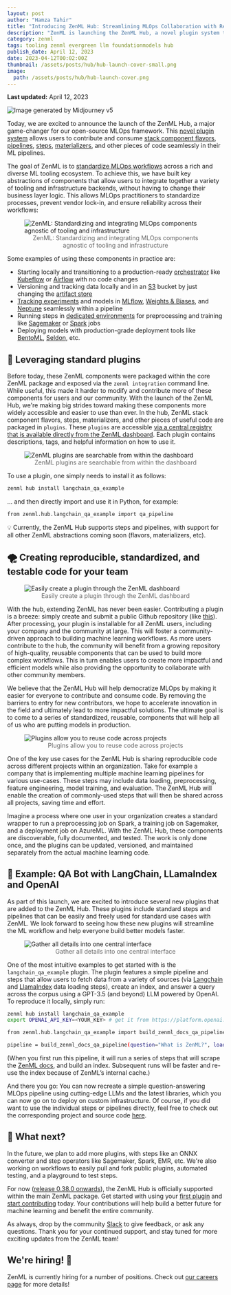 ```yaml
---
layout: post
author: "Hamza Tahir"
title: "Introducing ZenML Hub: Streamlining MLOps Collaboration with Reusable Components"
description: "ZenML is launching the ZenML Hub, a novel plugin system that allows users to contribute and consume stack component flavors, pipelines, steps, materializers, and other pieces of code seamlessly in their ML pipelines."
category: zenml
tags: tooling zenml evergreen llm foundationmodels hub
publish_date: April 12, 2023
date: 2023-04-12T00:02:00Z
thumbnail: /assets/posts/hub/hub-launch-cover-small.png
image:
  path: /assets/posts/hub/hub-launch-cover.png
---
```


**Last updated:** April 12, 2023

![*Image generated by [Midjourney v5](https://www.midjourney.com/)*](/assets/posts/hub/hub-launch-cover.png)

Today, we are excited to announce the launch of the ZenML Hub, a major game-changer for our open-source MLOps framework. This [novel plugin system](https://docs.zenml.io/starter-guide/collaborate/zenml-hub) allows users to contribute and consume [stack component flavors](https://docs.zenml.io/component-gallery/categories), [pipelines](https://docs.zenml.io/starter-guide/pipelines), [steps](https://docs.zenml.io/starter-guide/pipelines/parameters-and-caching), [materializers](https://docs.zenml.io/advanced-guide/pipelines/materializers), and other pieces of code seamlessly in their ML pipelines.

The goal of ZenML is to [standardize MLOps workflows](https://blog.zenml.io/zenml-mlops-framework/) across a rich and diverse ML tooling ecosystem. To achieve this, we have built key abstractions of components that allow users to integrate together a variety of tooling and infrastructure backends, without having to change their business layer logic. This allows MLOps practitioners to standardize processes, prevent vendor lock-in, and ensure reliability across their workflows:


<figure>
  <img src="/assets/posts/hub/hub.png" alt="ZenML: Standardizing and integrating MLOps components agnostic of tooling and infrastructure">
  <figcaption style="text-align:center;font-size:14px;color:#666;">ZenML: Standardizing and integrating MLOps components agnostic of tooling and infrastructure</figcaption>
</figure>

Some examples of using these components in practice are:

- Starting locally and transitioning to a production-ready [orchestrator](https://docs.zenml.io/component-gallery/orchestrators) like [Kubeflow](https://www.kubeflow.org/) or [Airflow](https://airflow.apache.org/) with no code changes
- Versioning and tracking data locally and in an [S3](https://docs.zenml.io/component-gallery/artifact-stores/s3) bucket by just changing the [artifact store](https://docs.zenml.io/component-gallery/artifact-stores)
- [Tracking experiments](https://docs.zenml.io/component-gallery/experiment-trackers) and models in [MLflow](https://docs.zenml.io/component-gallery/experiment-trackers/mlflow), [Weights & Biases](https://docs.zenml.io/component-gallery/experiment-trackers/wandb), and [Neptune](https://docs.zenml.io/component-gallery/experiment-trackers/neptune) seamlessly within a pipeline
- Running steps in [dedicated environments](https://docs.zenml.io/component-gallery/step-operators) for preprocessing and training like [Sagemaker](https://docs.zenml.io/component-gallery/step-operators/sagemaker) or [Spark](https://docs.zenml.io/component-gallery/step-operators/spark-kubernetes) jobs
- Deploying models with production-grade deployment tools like [BentoML](https://docs.zenml.io/component-gallery/model-deployers/bentoml), [Seldon](https://docs.zenml.io/component-gallery/model-deployers/seldon), etc.

## 🔌 Leveraging standard plugins

Before today, these ZenML components were packaged within the core ZenML package and exposed via the `zenml integration` command line. While useful, this made it harder to modify and contribute more of these components for users and our community. With the launch of the ZenML Hub, we're making big strides toward making these components more widely accessible and easier to use than ever. In the hub, ZenML stack component flavors, steps, materializers, and other pieces of useful code are packaged in `plugins`. These `plugins` are accessible [via a central registry that is available directly from the ZenML dashboard](https://docs.zenml.io/starter-guide/collaborate/zenml-hub).  Each plugin contains descriptions, tags, and helpful information on how to use it.

<figure>
  <img src="/assets/posts/hub/hub_search_plugins.gif" alt="ZenML plugins are searchable from within the dashboard">
  <figcaption style="text-align:center;font-size:14px;color:#666;">ZenML plugins are searchable from within the dashboard</figcaption>
</figure>


To use a plugin, one simply needs to install it as follows:

```bash
zenml hub install langchain_qa_example
```

… and then directly import and use it in Python, for example:

```bash
from zenml.hub.langchain_qa_example import qa_pipeline
```

<aside>
💡 Currently, the ZenML Hub supports steps and pipelines, with support for all other ZenML abstractions coming soon (flavors, materializers, etc).
</aside>

## 🌪️ Creating reproducible, standardized, and testable code for your team

<figure>
  <img src="/assets/posts/hub/hub_submit_plugin.gif" alt="Easily create a plugin through the ZenML dashboard">
  <figcaption style="text-align:center;font-size:14px;color:#666;">Easily create a plugin through the ZenML dashboard</figcaption>
</figure>


With the hub, extending ZenML has never been easier. Contributing a plugin is a breeze: simply create and submit a public Github repository (like [this](https://github.com/zenml-io/zenml-hub-plugin-template)). After processing, your plugin is installable for all ZenML users, including your company and the community at large. This will foster a community-driven approach to building machine learning workflows. As more users contribute to the hub, the community will benefit from a growing repository of high-quality, reusable components that can be used to build more complex workflows. This in turn enables users to create more impactful and efficient models while also providing the opportunity to collaborate with other community members.

We believe that the ZenML Hub will help democratize MLOps by making it easier for everyone to contribute and consume code. By removing the barriers to entry for new contributors, we hope to accelerate innovation in the field and ultimately lead to more impactful solutions. The ultimate goal is to come to a series of standardized, reusable, components that will help all of us who are putting models in production.

<figure>
  <img src="/assets/posts/hub/hub_list_plugins.png" alt="Plugins allow you to reuse code across projects">
  <figcaption style="text-align:center;font-size:14px;color:#666;">Plugins allow you to reuse code across projects</figcaption>
</figure>

<!-- The ZenML Hub is inspired by similar projects such as the [HuggingFace Hub](https://huggingface.co/docs/hub/index),  [Kubeflow Components,](https://github.com/kubeflow/pipelines/tree/master/components) [LlamaIndex Hub,](https://llamahub.ai/) [Langchain Hub, and](https://github.com/hwchase17/langchain-hub) [TFX Add-ons](https://github.com/tensorflow/tfx-addons/tree/main/tfx_addons). The ZenML Hub shares synergies with a lot of these services, and delivers similar value.  -->

One of the key use cases for the ZenML Hub is sharing reproducible code across different projects within an organization. Take for example a company that is implementing multiple machine learning pipelines for various use-cases. These steps may include data loading, preprocessing, feature engineering, model training, and evaluation. The ZenML Hub will enable the creation of commonly-used steps that will then be shared across all projects, saving time and effort.

Imagine a process where one user in your organization creates a standard wrapper to run a preprocessing job on Spark, a training job on Sagemaker, and a deployment job on AzureML. With the ZenML Hub, these components are discoverable, fully documented, and tested. The work is only done once, and the plugins can be updated, versioned, and maintained separately from the actual machine learning code.

## 🤖 Example: QA Bot with LangChain, LLamaIndex and OpenAI

As part of this launch, we are excited to introduce several new plugins that are added to the ZenML Hub. These plugins include standard steps and pipelines that can be easily and freely used for standard use cases with ZenML. We look forward to seeing how these new plugins will streamline the ML workflow and help everyone build better models faster.

<figure>
  <img src="/assets/posts/hub/hub_plugin_details.png" alt="Gather all details into one central interface">
  <figcaption style="text-align:center;font-size:14px;color:#666;">Gather all details into one central interface</figcaption>
</figure>

One of the most intuitive examples to get started with is the `langchain_qa_example` plugin. The plugin features a simple pipeline and steps that allow users to fetch data from a variety of sources (via [Langchain](https://github.com/hwchase17/langchain) and [LlamaIndex](https://github.com/jerryjliu/llama_index) data loading steps), create an index, and answer a query across the corpus using a GPT-3.5 (and beyond) LLM powered by OpenAI. To reproduce it locally, simply run:

```bash
zenml hub install langchain_qa_example
export OPENAI_API_KEY=<YOUR_KEY> # get it from https://platform.openai.com/account/api-keys
```

```bash
from zenml.hub.langchain_qa_example import build_zenml_docs_qa_pipeline

pipeline = build_zenml_docs_qa_pipeline(question="What is ZenML?", load_all_paths=False).run()
```

(When you first run this pipeline, it will run a series of steps that will scrape the [ZenML docs](https://docs.zenml.io), and build an index. Subsequent runs will be faster and re-use the index because of ZenML’s internal cache.)

And there you go: You can now recreate a simple question-answering MLOps pipeline using cutting-edge LLMs and the latest libraries, which you can now go on to deploy on custom infrastructure. Of course, if you did want to use the individual steps or pipelines directly, feel free to check out the corresponding project and source code [here]( https://github.com/zenml-io/zenml-projects/tree/main/langchain-qa-hub).

## 📡 What next?

In the future, we plan to add more plugins, with steps like an ONNX converter and step operators like Sagemaker, Spark, EMR, etc. We're also working on workflows to easily pull and fork public plugins, automated testing, and a playground to test steps.

For now ([release 0.38.0 onwards](https://github.com/zenml-io/zenml/releases)),
the ZenML Hub is officially supported within the main ZenML package. Get started
with using your [first
plugin](https://docs.zenml.io/starter-guide/collaborate/zenml-hub) and [start
contributing](https://github.com/zenml-io/zenml-hub-plugin-template) today. Your
contributions will help build a better future for machine learning and benefit
the entire community. 

As always, drop by the community [Slack](https://zenml.io) to give feedback, or ask
any questions. Thank you for your continued support, and stay tuned for
more exciting updates from the ZenML team!

## We're hiring! 👀

ZenML is currently hiring for a number of positions. Check out [our careers page](https://zenml.io/careers) for more details!
